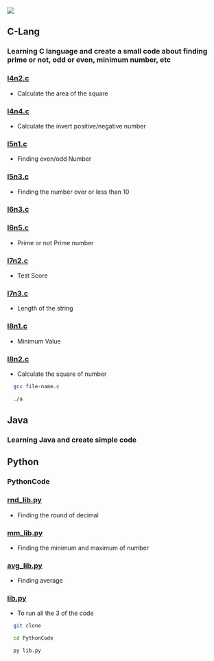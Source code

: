 [![](https://komarev.com/ghpvc/?username=jeffersonrj14&label=Profile%20Visits&color=blue&style=flat)](#top)

## C-Lang
### Learning C language and create a small code about finding prime or not, odd or even, minimum number, etc 
### [l4n2.c](/../../../../jeffersonrj14/c-java-python-exercise/blob/main/C-LangCode/l4n2.c)
- Calculate the area of the square

### [l4n4.c](/../../../../jeffersonrj14/c-java-python-exercise/blob/main/C-LangCode/l4n4.c)
- Calculate the invert positive/negative number

### [l5n1.c](/../../../../jeffersonrj14/c-java-python-exercise/blob/main/C-LangCode/l5n1.c)
- Finding even/odd Number

### [l5n3.c](/../../../../jeffersonrj14/c-java-python-exercise/blob/main/C-LangCode/l5n3.c)
- Finding the number over or less than 10

### [l6n3.c](/../../../../jeffersonrj14/c-java-python-exercise/blob/main/C-LangCode/l6n3.c)

### [l6n5.c](/../../../../jeffersonrj14/c-java-python-exercise/blob/main/C-LangCode/l6n5.c)
- Prime or not Prime number

### [l7n2.c](/../../../../jeffersonrj14/c-java-python-exercise/blob/main/C-LangCode/l7n2.c)
- Test Score

### [l7n3.c](/../../../../jeffersonrj14/c-java-python-exercise/blob/main/C-LangCode/l7n3.c)
- Length of the string

### [l8n1.c](/../../../../jeffersonrj14/c-java-python-exercise/blob/main/C-LangCode/l8n1.c)
- Minimum Value

### [l8n2.c](/../../../../jeffersonrj14/c-java-python-exercise/blob/main/C-LangCode/l8n2.c)
- Calculate the square of number

```bash
  gcc file-name.c
```
```bash
  ./a
```

## Java
### Learning Java and create simple code

## Python 
### PythonCode

### [rnd_lib.py](/../../../../jeffersonrj14/c-java-python-exercise/blob/main/PythonCode/rnd_lib.py)
- Finding the round of decimal

### [mm_lib.py](/../../../../jeffersonrj14/c-java-python-exercise/blob/main/PythonCode/mm_lib.py)
- Finding the minimum and maximum of number

### [avg_lib.py](/../../../../jeffersonrj14/c-java-python-exercise/blob/main/PythonCode/avg_lib.py)
- Finding average

### [lib.py](/../../../../jeffersonrj14/c-java-python-exercise/blob/main/PythonCode/lib.py)
- To run all the 3 of the code
```bash
  git clone 
```
```bash
  cd PythonCode
```
```bash
  py lib.py
```